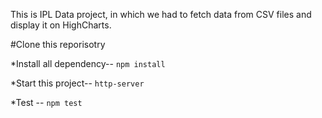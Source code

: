 This is IPL Data project, in which we had to fetch data from CSV files and display it on HighCharts. 

#Clone this reporisotry

*Install all dependency--
```npm install```

*Start this project--
```http-server```

*Test --
```npm test```
